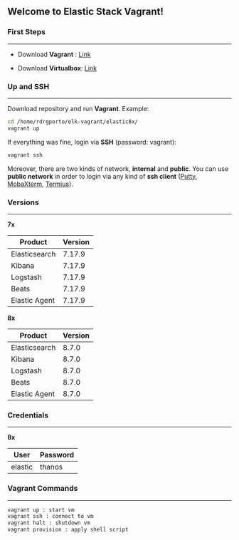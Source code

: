 ## Welcome to Elastic Stack Vagrant!

### First Steps

------

- Download **Vagrant** : [Link](https://www.vagrantup.com/downloads.html)

- Download **Virtualbox**: [Link](https://www.virtualbox.org/wiki/Downloads)

### Up and SSH

------

Download repository and run **Vagrant**. Example:

```bash
cd /home/rdrgporto/elk-vagrant/elastic8x/
vagrant up
```

If everything was fine, login via **SSH** (password: vagrant):

```bash
vagrant ssh
```

Moreover, there are two kinds of network, **internal** and **public**. You can use **public network** in order to login via any kind of **ssh client** ([Putty](https://www.putty.org/), [MobaXterm](https://mobaxterm.mobatek.net/), [Termius](https://www.termius.com/)).

### Versions

------

**7x**

| Product       | Version |
| ------------- | ------- |
| Elasticsearch | 7.17.9  |
| Kibana        | 7.17.9  |
| Logstash      | 7.17.9  |
| Beats         | 7.17.9  |
| Elastic Agent | 7.17.9  |

**8x**

| Product       | Version |
| ------------- | ------- |
| Elasticsearch | 8.7.0   |
| Kibana        | 8.7.0   |
| Logstash      | 8.7.0   |
| Beats         | 8.7.0   |
| Elastic Agent | 8.7.0   |

### Credentials

------

**8x**

| User    | Password |
| ------- | -------- |
| elastic | thanos   |

### Vagrant Commands

------

```bash
vagrant up : start vm
vagrant ssh : connect to vm
vagrant halt : shutdown vm
vagrant provision : apply shell script
```
